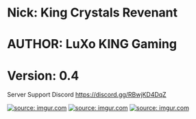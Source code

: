 # Nick: King Crystals Revenant
# AUTHOR: LuXo KING Gaming
# Version: 0.4

Server Support Discord https://discord.gg/RBwjKD4DqZ

<a href="https://imgur.com/SDj0RZQ"><img src="https://i.imgur.com/SDj0RZQ.jpg" title="source: imgur.com" /></a>
<a href="https://imgur.com/cMZjIcd"><img src="https://i.imgur.com/cMZjIcd.jpg" title="source: imgur.com" /></a>
<a href="https://imgur.com/TmBpovi"><img src="https://i.imgur.com/TmBpovi.jpg" title="source: imgur.com" /></a>
